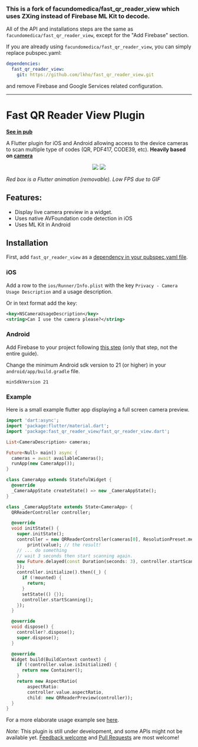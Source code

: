 ### This is a fork of facundomedica/fast_qr_reader_view which uses ZXing instead of Firebase ML Kit to decode.

All of the API and installations steps are the same as `facundomedica/fast_qr_reader_view`, except for the "Add Firebase" section.

If you are already using `facundomedica/fast_qr_reader_view`, you can simply replace pubspec.yaml:

```yaml
dependencies:
  fast_qr_reader_view:
    git: https://github.com/lkho/fast_qr_reader_view.git
```

and remove Firebase and Google Services related configuration.

----------

# Fast QR Reader View Plugin

**[See in pub](https://pub.dartlang.org/packages/fast_qr_reader_view)**

A Flutter plugin for iOS and Android allowing access to the device cameras to scan multiple type of codes (QR, PDF417, CODE39, etc). **Heavily based on [camera](https://pub.dartlang.org/packages/camera)**


<p align="center">
  <img src="https://raw.githubusercontent.com/facundomedica/fast_qr_reader_view/master/example.gif">
  <img src="https://raw.githubusercontent.com/facundomedica/fast_qr_reader_view/master/example2.gif">
</p>

*Red box is a Flutter animation (removable).* *Low FPS due to GIF*

## Features:

* Display live camera preview in a widget.
* Uses native AVFoundation code detection in iOS
* Uses ML Kit in Android

## Installation

First, add `fast_qr_reader_view` as a [dependency in your pubspec.yaml file](https://flutter.io/using-packages/).

### iOS

Add a row to the `ios/Runner/Info.plist` with the key `Privacy - Camera Usage Description` and a usage description.

Or in text format add the key:

```xml
<key>NSCameraUsageDescription</key>
<string>Can I use the camera please?</string>
```

### Android

Add Firebase to your project following [this step](https://codelabs.developers.google.com/codelabs/flutter-firebase/#5) (only that step, not the entire guide).

Change the minimum Android sdk version to 21 (or higher) in your `android/app/build.gradle` file.

```
minSdkVersion 21
```

### Example

Here is a small example flutter app displaying a full screen camera preview.

```dart
import 'dart:async';
import 'package:flutter/material.dart';
import 'package:fast_qr_reader_view/fast_qr_reader_view.dart';

List<CameraDescription> cameras;

Future<Null> main() async {
  cameras = await availableCameras();
  runApp(new CameraApp());
}

class CameraApp extends StatefulWidget {
  @override
  _CameraAppState createState() => new _CameraAppState();
}

class _CameraAppState extends State<CameraApp> {
  QRReaderController controller;

  @override
  void initState() {
    super.initState();
    controller = new QRReaderController(cameras[0], ResolutionPreset.medium, [CodeFormat.qr], (dynamic value){
        print(value); // the result!
    // ... do something
    // wait 3 seconds then start scanning again.
    new Future.delayed(const Duration(seconds: 3), controller.startScanning);
    });
    controller.initialize().then((_) {
      if (!mounted) {
        return;
      }
      setState(() {});
      controller.startScanning();
    });
  }

  @override
  void dispose() {
    controller?.dispose();
    super.dispose();
  }

  @override
  Widget build(BuildContext context) {
    if (!controller.value.isInitialized) {
      return new Container();
    }
    return new AspectRatio(
        aspectRatio:
        controller.value.aspectRatio,
        child: new QRReaderPreview(controller));
  }
}
```

For a more elaborate usage example see [here](https://github.com/facundomedica/fast_qr_reader_view/tree/master/example).

*Note*: This plugin is still under development, and some APIs might not be available yet.
[Feedback welcome](https://github.com/facundomedica/fast_qr_reader_view/issues) and
[Pull Requests](https://github.com/facundomedica/fast_qr_reader_view/pulls) are most welcome!
